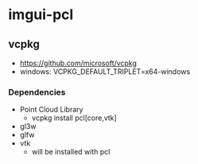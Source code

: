 # imgui-pcl

## vcpkg
- https://github.com/microsoft/vcpkg
- windows: VCPKG_DEFAULT_TRIPLET=x64-windows

### Dependencies
- Point Cloud Library
  - vcpkg install pcl[core,vtk]
- gl3w
- glfw
- vtk
    - will be installed with pcl
